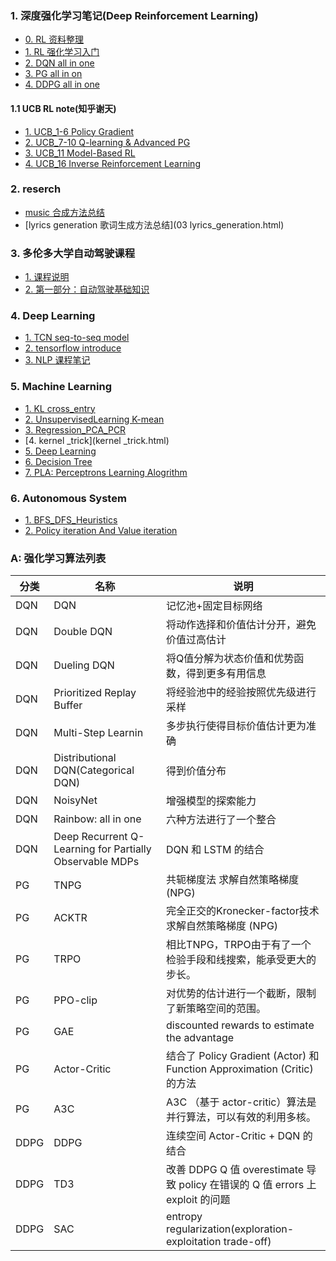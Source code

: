 ### 1. 深度强化学习笔记(Deep Reinforcement Learning)
- [0. RL 资料整理](00_RL_course.html)
- [1. RL 强化学习入门](ALL_IntroRL.html)
- [2. DQN all in one](ALL_DQN.html)
- [3. PG all in on](ALL_PG.html)
- [4. DDPG all in one](ALL_DDPG.html)

#### 1.1 UCB RL note(知乎谢天)
- [1. UCB_1-6 Policy Gradient](04_UCB_1-6.html)
- [2. UCB_7-10 Q-learning & Advanced PG](05_UCB_7-10.html)
- [3. UCB_11 Model-Based RL](06_UCB_11.html)
- [4. UCB_16  Inverse Reinforcement Learning](07_UCB_16.html)

### 2. reserch
- [music 合成方法总结](music_papers.html)
- [lyrics generation 歌词生成方法总结](03 lyrics_generation.html)

### 3. 多伦多大学自动驾驶课程
- [1. 课程说明](driver_00.html)
- [2. 第一部分：自动驾驶基础知识](driver_01_introduce.html)

### 4. Deep Learning
- [1. TCN seq-to-seq model](04_TCN.html)
- [2. tensorflow introduce](02_tensorflow.html)
- [3. NLP 课程笔记](06_NLP_Notebook.html)

### 5. Machine Learning
- [1. KL cross_entry](03_KL_cross_entroy.html)
- [2. UnsupervisedLearning K-mean](unsupervised_learning.html)
- [3. Regression_PCA_PCR](MLRegressionPCAPCR.html)
- [4. kernel _trick](kernel _trick.html)
- [5. Deep Learning](DeepLearning.html)
- [6. Decision Tree](DecisionTree.html)
- [7. PLA: Perceptrons Learning Alogrithm](PLA.html)

### 6. Autonomous System
- [1. BFS_DFS_Heuristics](08_BFS_DFS_Search.html)
- [2. Policy iteration And Value iteration](09_PI_VI.html)

### A: 强化学习算法列表
分类 | 名称 | 说明
---|---|---
DQN | DQN | 记忆池+固定目标网络
DQN | Double DQN | 将动作选择和价值估计分开，避免价值过高估计
DQN | Dueling DQN |将Q值分解为状态价值和优势函数，得到更多有用信息
DQN | Prioritized Replay Buffer | 将经验池中的经验按照优先级进行采样
DQN | Multi-Step Learnin | 多步执行使得目标价值估计更为准确
DQN | Distributional DQN(Categorical DQN) | 得到价值分布
DQN | NoisyNet| 增强模型的探索能力
DQN | Rainbow: all in one | 六种方法进行了一个整合
DQN | Deep Recurrent Q-Learning for Partially Observable MDPs| DQN 和 LSTM 的结合
PG | TNPG | 共轭梯度法 求解自然策略梯度 (NPG) 
PG | ACKTR | 完全正交的Kronecker-factor技术 求解自然策略梯度 (NPG) 
PG | TRPO | 相比TNPG，TRPO由于有了一个检验手段和线搜索，能承受更大的步长。
PG | PPO-clip | 对优势的估计进行一个截断，限制了新策略空间的范围。
PG | GAE | discounted rewards to estimate the advantage
PG | Actor-Critic | 结合了 Policy Gradient (Actor) 和 Function Approximation (Critic) 的方法
PG | A3C | A3C （基于 actor-critic）算法是并行算法，可以有效的利用多核。
DDPG | DDPG | 连续空间 Actor-Critic + DQN 的结合
DDPG | TD3 | 改善 DDPG Q 值 overestimate 导致 policy 在错误的 Q 值 errors 上 exploit 的问题
DDPG | SAC |  entropy regularization(exploration-exploitation trade-off)

